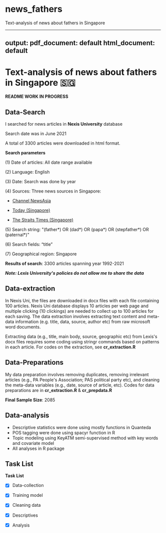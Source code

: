 # news_fathers
Text-analysis of news about fathers in Singapore

---
output:
  pdf_document: default
  html_document: default
---
# Text-analysis of news about fathers in Singapore :singapore:

**README WORK IN PROGRESS**

## Data-Search
I searched for news articles in __Nexis University__ database 

Search date was in June 2021 

A total of 3300 articles were downloaded in html format. 

**Search parameters**

 (1) Date of articles: All date range available 
 
 (2) Language: English
 
 (3) Date: Search was done by year 
 
 (4) Sources: Three news sources in Singapore:
 
  * [Channel NewsAsia](https://www.channelnewsasia.com/news/singapore)
        
  * [Today (Singapore)](https://www.todayonline.com/)
        
  * [The Straits Times (Singapore)](https://www.straitstimes.com/global)
        
 (5) Search string: "(father\*) OR (dad\*) OR (papa\*) OR (stepfather\*) OR (paternal\*)"
 
 (6) Search fields: “title” 
 
 (7) Geographical region: Singapore
 
**Results of search**: 3300 articles spanning year 1992-2021

***Note: Lexis University's policies do not allow me to share the data***

## Data-extraction
In Nexis Uni, the files are downloaded in docx files with each file containing 100 articles. 
Nexis Uni database displays 10 articles per web page and multiple clicking (10 clickings) are needed 
to collect up to 100 articles for each saving. The data extraction involves extracting text content and meta-data information (e.g. title, data, source, author etc) from
raw microsoft word documents. 

Extracting data (e.g., title, main body, source, geographic etc) from Lexis's docx files requires some coding using stringr commands based on patterns in each article. For codes on the extraction, see **cr_extraction.R** 


## Data-Preparations 

My data preparation involves removing duplicates, removing irrelevant articles (e.g., PA People's Association; PAS political party etc), and cleaning the meta-data variables (e.g., date, source of article, etc).
Codes for data preparations are in **cr_extraction.R** & **cr_prepdata.R** 

__Final Sample Size__: 2085

## Data-analysis
- Descriptive statistics were done using mostly functions in Quanteda
- POS tagging were done using spacyr function in R
- Topic modeling using KeyATM semi-supervised method with key words and covariate model
- All analyses in R package

## Task List ##
**Task List**

- [x] Data-collection
- [x] Training model
- [x] Cleaning data
- [x] Descriptives
- [x] Analysis 

